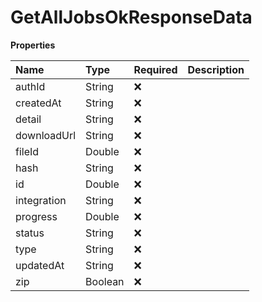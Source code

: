 # GetAllJobsOkResponseData

**Properties**

| Name        | Type    | Required | Description |
| :---------- | :------ | :------- | :---------- |
| authId      | String  | ❌       |             |
| createdAt   | String  | ❌       |             |
| detail      | String  | ❌       |             |
| downloadUrl | String  | ❌       |             |
| fileId      | Double  | ❌       |             |
| hash        | String  | ❌       |             |
| id          | Double  | ❌       |             |
| integration | String  | ❌       |             |
| progress    | Double  | ❌       |             |
| status      | String  | ❌       |             |
| type        | String  | ❌       |             |
| updatedAt   | String  | ❌       |             |
| zip         | Boolean | ❌       |             |
